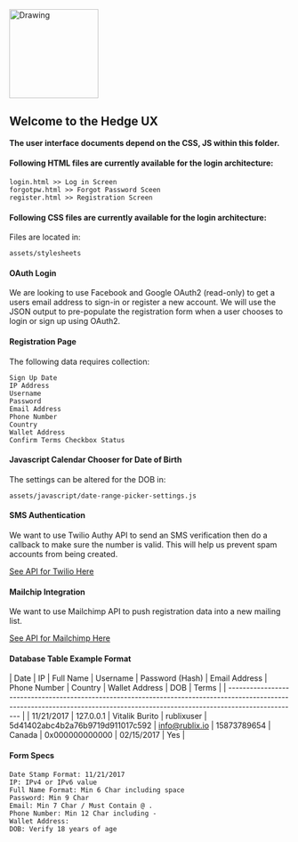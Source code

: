 <img src="https://i.imgur.com/dHQKtGy.png" alt="Drawing" style="width: 160px;"/>

## Welcome to the Hedge UX
**The user interface documents depend on the CSS, JS within this folder.**

#### Following HTML files are currently available for the login architecture:
	login.html >> Log in Screen
	forgotpw.html >> Forgot Password Sceen
	register.html >> Registration Screen

#### Following CSS files are currently available for the login architecture:

Files are located in:

	assets/stylesheets

#### OAuth Login
We are looking to use Facebook and Google OAuth2 (read-only) to get a users email address to sign-in 
or register a new account. We will use the JSON output to pre-populate the registration form when a user
chooses to login or sign up using OAuth2.

#### Registration Page
The following data requires collection:

	Sign Up Date
	IP Address
	Username
	Password
	Email Address
	Phone Number
	Country
	Wallet Address
	Confirm Terms Checkbox Status

#### Javascript Calendar Chooser for Date of Birth

The settings can be altered for the DOB in:

	assets/javascript/date-range-picker-settings.js 

#### SMS Authentication

We want to use Twilio Authy API to send an SMS verification then do a 
callback to make sure the number is valid. This will help us prevent
spam accounts from being created.

[See API for Twilio Here](https://www.twilio.com/docs/api/authy/authy-phone-verification-api#production-api-locations)

#### Mailchip Integration

We want to use Mailchimp API to push registration data into a new mailing list.

[See API for Mailchimp Here](http://developer.mailchimp.com/documentation/mailchimp/guides/get-started-with-mailchimp-api-3/)

#### Database Table Example Format

| Date       | IP        | Full Name        | Username      | Password (Hash)				     | Email Address   | Phone Number  | Country | Wallet Address | DOB        | Terms |
| -------------------------------------------------------------------------------------------------------------------------------------------------------------------------------- |
| 11/21/2017 | 127.0.0.1 | Vitalik Burito   | rublixuser    | 5d41402abc4b2a76b9719d911017c592   | info@rublix.io  | 15873789654   | Canada  | 0x000000000000 | 02/15/2017 | Yes   |

#### Form Specs

    Date Stamp Format: 11/21/2017
    IP: IPv4 or IPv6 value
    Full Name Format: Min 6 Char including space
    Password: Min 9 Char
    Email: Min 7 Char / Must Contain @ .
    Phone Number: Min 12 Char including -
    Wallet Address: 
    DOB: Verify 18 years of age